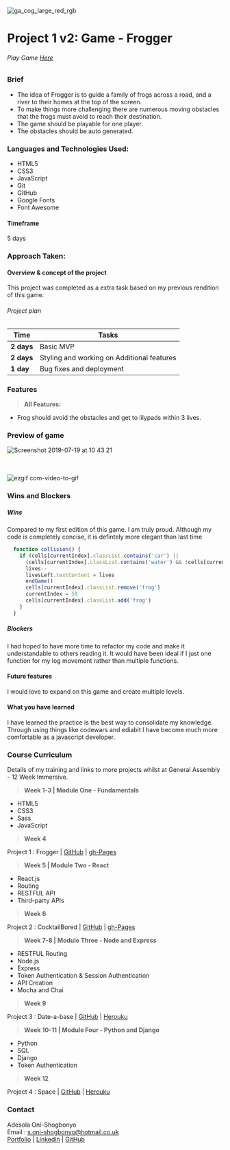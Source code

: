![ga_cog_large_red_rgb](https://cloud.githubusercontent.com/assets/40461/8183776/469f976e-1432-11e5-8199-6ac91363302b.png)
# Project 1 v2: Game - Frogger
###### Play Game [Here](https://github.com/Iamshola/project-01-v2)

### Brief
* The idea of Frogger is to guide a family of frogs across a road, and a river to their homes at the top of the screen.
* To make things more challenging there are numerous moving obstacles that the frogs must avoid to reach their destination.
* The game should be playable for one player.
* The obstacles should be auto generated.

### Languages and Technologies Used:
* HTML5
*	CSS3
*	JavaScript
*	Git
*	GitHub
*	Google Fonts
*	Font Awesome

#### Timeframe
5 days


### Approach Taken:

#### Overview & concept of the project
This project was completed as a extra task based on my previous rendition of this game. 

######  Project plan

| Time      | Tasks         |
| ------------- |-------------|
| **2 days**    | Basic MVP   |
| **2  days**     | Styling and working on Additional features     |
| **1 day** | Bug fixes and deployment  |

### Features

> **All Features:**

  - Frog should avoid the obstacles and get to lilypads within 3 lives.

### Preview of game

![Screenshot 2019-07-19 at 10 43 21](https://user-images.githubusercontent.com/43203736/61526285-0e720f00-aa12-11e9-9f68-b0c19e194119.png)

<br> </br>
![ezgif com-video-to-gif](https://user-images.githubusercontent.com/43203736/61530367-c35cf980-aa1b-11e9-9c30-9cf744b2b92f.gif)


### Wins and Blockers

##### Wins
Compared to my first edition of this game. I am truly proud. Although my code is completely concise, it is defintely more elegant than last time 

``` js
  function collision() {
    if (cells[currentIndex].classList.contains('car') ||
      (cells[currentIndex].classList.contains('water') && !cells[currentIndex].classList.contains('log'))) {
      lives--
      livesLeft.textContent = lives
      endGame()
      cells[currentIndex].classList.remove('frog')
      currentIndex = 59
      cells[currentIndex].classList.add('frog')
    }
  }
```

##### Blockers
I had hoped to have more time to refactor my code and make it understandable to others reading it. It would have been ideal if I just one function for my log movement rather than multiple functions.


#### Future features
I would love to expand on this game and create multiple levels.

#### What you have learned
I have learned the practice is the best way to consolidate my knowledge. Through using things like codewars and ediabit I have become much more comfortable as a javascript developer. 


### Course Curriculum
  Details of my training and links to more projects whilst at General Assembly -  12 Week Immersive.

> **Week 1-3 | Module One - Fundamentals**

  - HTML5
  - CSS3
  - Sass
  - JavaScript


> **Week 4**

  Project 1 : Frogger  | [GitHub](https://github.com/Iamshola/project-01) | [gh-Pages](https://iamshola.github.io/project-01/)

>**Week 5 | Module Two - React**

  - React.js
  - Routing
  - RESTFUL API
  - Third-party APIs

>**Week 6**

  Project 2 : CocktailBored  | [GitHub](https://github.com/Iamshola/Project3) | [gh-Pages](https://iamshola.github.io/Project-2/#/)

>**Week 7-8 | Module Three - Node and Express**

  - RESTFUL Routing
  - Node.js
  - Express
  - Token Authentication & Session Authentication
  - API Creation
  - Mocha and Chai

>**Week 9**

  Project 3 : Date-a-base | [GitHub](https://github.com/Iamshola/Project3) | [Herouku](https://datingexp.herokuapp.com/#/)

>**Week 10-11 | Module Four - Python and Django**

  - Python
  - SQL
  - Django
  - Token Authentication

>**Week 12**

  Project 4 : Space | [GitHub](https://github.com/Iamshola/project-04) | [Herouku](https://date-a-base-aos.herokuapp.com/#/)


  ### Contact
  Adesola Oni-Shogbonyo\
  Email : s.oni-shogbonyo@hotmail.co.uk\
  [Portfolio](https://iamshola.github.io/) | [Linkedin](https://www.linkedin.com/in/adesola-oni-shogbonyo/) | [GitHub](https://github.com/Iamshola)
